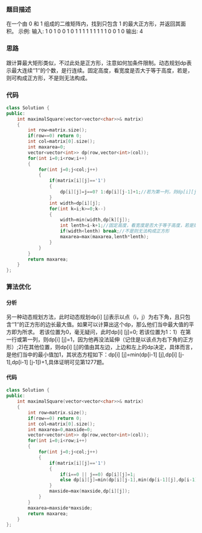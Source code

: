### 题目描述

在一个由 0 和 1 组成的二维矩阵内，找到只包含 1 的最大正方形，并返回其面积。
示例:
输入: 
1 0 1 0 0
1 0 1 1 1
1 1 1 1 1
1 0 0 1 0
输出: 4

### 思路

跟计算最大矩形类似，不过此处是正方形，注意如何加条件限制。动态规划dp表示最大连续‘’1‘’的个数，是行连续。固定高度，看宽度是否大于等于高度，若是，则可构成正方形，不是则无法构成。

### 代码

```c++
class Solution {
public:
    int maximalSquare(vector<vector<char>>& matrix) 
    {
        int row=matrix.size();
        if(row==0) return 0;
        int col=matrix[0].size();
        int maxarea=0;
        vector<vector<int>> dp(row,vector<int>(col));
        for(int i=0;i<row;i++)
        {
            for(int j=0;j<col;j++)
            {
                if(matrix[i][j]=='1')
                {
                    dp[i][j]=j==0? 1:dp[i][j-1]+1;//若为第一列，则dp[i][j]=1
                }
                int width=dp[i][j];
                for(int k=i;k>=0;k--)
                {
                    width=min(width,dp[k][j]);
                    int lenth=i-k+1;//固定高度，看宽度是否大于等于高度，若是则构成正方形
                    if(width<lenth) break;//不是则无法构成正方形
                    maxarea=max(maxarea,lenth*lenth);
                }
            }
        }
        return maxarea;
    }
};
```

### 算法优化

#### 分析

另一种动态规划方法，此时动态规划dp[i] [j]表示以点（i，j）为右下角，且只包含‘’1‘’的正方形的边长最大值。如果可以计算出这个dp，那么他们当中最大值的平方即为所求。
若该位置为0，毫无疑问，此时dp[i] [j]=0;
若该位置为1：1）在第一行或第一列，则dp[i] [j]=1，因为他再没法延伸（记住是以该点为右下角的正方形）;2)在其他位置，则dp[i] [j]的值由其左边，上边和左上的dp决定，具体而言，是他们当中的最小值加1，其状态方程如下：dp[i] [j]=min(dp[i-1] [j],dp[i] [j-1],dp[i-1] [j-1])+1,具体证明可见第1277题。

#### 代码

```c++
class Solution {
public:
    int maximalSquare(vector<vector<char>>& matrix) 
    {
        int row=matrix.size();
        if(row==0) return 0;
        int col=matrix[0].size();
        int maxarea=0,maxside=0;
        vector<vector<int>> dp(row,vector<int>(col));
        for(int i=0;i<row;i++)
        {
            for(int j=0;j<col;j++)
            {
                if(matrix[i][j]=='1')
                {
                    if(i==0 || j==0) dp[i][j]=1;
                    else dp[i][j]=min(dp[i][j-1],min(dp[i-1][j],dp[i-1][j-1]))+1;
                }
                maxside=max(maxside,dp[i][j]);
            }
        }
        maxarea=maxside*maxside;
        return maxarea;
    }
};
```

